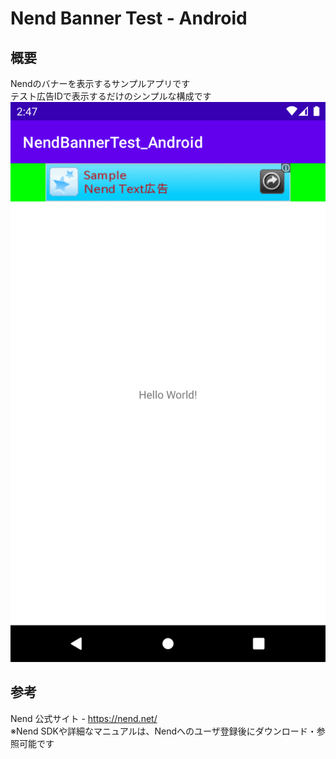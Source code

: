 # Nend Banner Test - Android

## 概要
Nendのバナーを表示するサンプルアプリです  
テスト広告IDで表示するだけのシンプルな構成です  
![Screen Shot](Screenshot_1653889651.png)

## 参考
Nend 公式サイト - https://nend.net/  
※Nend SDKや詳細なマニュアルは、Nendへのユーザ登録後にダウンロード・参照可能です

